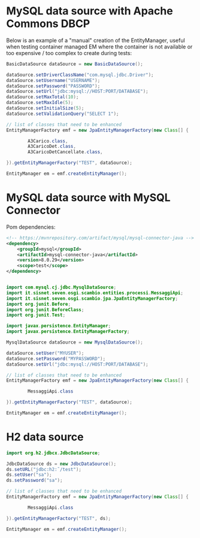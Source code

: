 

# MySQL data source with Apache Commons DBCP

Below is an example of a "manual" creation of the EntityManager, useful when testing container managed EM where the container is not available or too expensive / too complex to create during tests:

```java
BasicDataSource dataSource = new BasicDataSource();

dataSource.setDriverClassName("com.mysql.jdbc.Driver");
dataSource.setUsername("USERNAME");
dataSource.setPassword("PASSWORD");
dataSource.setUrl("jdbc:mysql://HOST:PORT/DATABASE");
dataSource.setMaxTotal(10);
dataSource.setMaxIdle(5);
dataSource.setInitialSize(5);
dataSource.setValidationQuery("SELECT 1");

// list of classes that need to be enhanced
EntityManagerFactory emf = new JpaEntityManagerFactory(new Class[] {

		A3Carico.class,
		A3CaricoDet.class,
		A3CaricoDetCancellate.class,

}).getEntityManagerFactory("TEST", dataSource);

EntityManager em = emf.createEntityManager();
```


# MySQL data source with MySQL Connector

Pom dependencies:

```xml
<!-- https://mvnrepository.com/artifact/mysql/mysql-connector-java -->
<dependency>
    <groupId>mysql</groupId>
    <artifactId>mysql-connector-java</artifactId>
    <version>8.0.29</version>
	<scope>test</scope>
</dependency>
```


```java

import com.mysql.cj.jdbc.MysqlDataSource;
import it.sisnet.seven.osgi.scambio.entities.processi.MessaggiApi;
import it.sisnet.seven.osgi.scambio.jpa.JpaEntityManagerFactory;
import org.junit.Before;
import org.junit.BeforeClass;
import org.junit.Test;

import javax.persistence.EntityManager;
import javax.persistence.EntityManagerFactory;

MysqlDataSource dataSource = new MysqlDataSource();

dataSource.setUser("MYUSER");
dataSource.setPassword("MYPASSWORD");
dataSource.setUrl("jdbc:mysql://HOST:PORT/DATABASE");

// list of classes that need to be enhanced
EntityManagerFactory emf = new JpaEntityManagerFactory(new Class[] {

		MessaggiApi.class

}).getEntityManagerFactory("TEST", dataSource);

EntityManager em = emf.createEntityManager();

```


# H2 data source

```java
import org.h2.jdbcx.JdbcDataSource;

JdbcDataSource ds = new JdbcDataSource();
ds.setURL("jdbc:h2:˜/test");
ds.setUser("sa");
ds.setPassword("sa");

// list of classes that need to be enhanced
EntityManagerFactory emf = new JpaEntityManagerFactory(new Class[] {

		MessaggiApi.class

}).getEntityManagerFactory("TEST", ds);

EntityManager em = emf.createEntityManager();

```